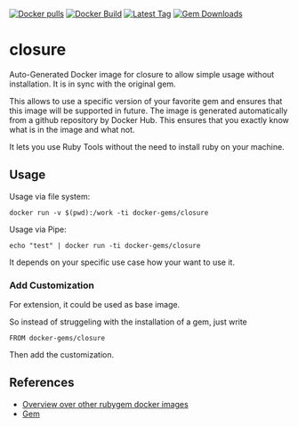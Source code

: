 [![Docker pulls](https://img.shields.io/docker/pulls/rubygem/closure.svg)](https://hub.docker.com/r/rubygem/closure/)
[![Docker Build](https://img.shields.io/docker/automated/rubygem/closure.svg)](https://hub.docker.com/r/rubygem/closure/)
[![Latest Tag](https://img.shields.io/github/tag/docker-rubygem/closure.svg)](https://hub.docker.com/r/rubygem/closure/)
[![Gem Downloads](https://img.shields.io/gem/dt/closure.svg)](https://rubygems.org/gems/closure/)
# closure

Auto-Generated Docker image for closure to allow simple usage without installation.
It is in sync with the original gem.

This allows to use a specific version of your favorite gem and ensures that this image will be supported in future.
The image is generated automatically from a github repository by Docker Hub.
This ensures that you exactly know what is in the image and what not.

It lets you use Ruby Tools without the need to install ruby on your machine.

## Usage

Usage via file system:

`docker run -v $(pwd):/work -ti docker-gems/closure`

Usage via Pipe:

`echo "test" | docker run -ti docker-gems/closure`

It depends on your specific use case how your want to use it.

### Add Customization

For extension, it could be used as base image.

So instead of struggeling with the installation of a gem, just write

`FROM docker-gems/closure`

Then add the customization.

## References

 - [Overview over other rubygem docker images](https://github.com/thinkbot/docker-rubygem)
 - [Gem](https://rubygems.org/gems/closure/)
